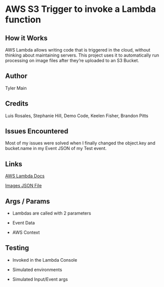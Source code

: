 # AWS S3 Trigger to invoke a Lambda function

## How it Works

AWS Lambda allows writing code that is triggered in the cloud, without thinking about maintaining servers. This project uses it to automatically run processing on image files after they’re uploaded to an S3 Bucket.

## Author

Tyler Main

## Credits

Luis Rosales, Stephanie Hill, Demo Code, Keelen Fisher, Brandon Pitts

## Issues Encountered

Most of my issues were solved when I finally changed the object.key and bucket.name in my Event JSON of my Test event.

## Links

[AWS Lambda Docs](https://docs.aws.amazon.com/lambda/latest/dg/with-s3-example.html)

[Images JSON File](https://tlm-image-lambda.s3.us-east-2.amazonaws.com/images.json)


## Args / Params

- Lambdas are called with 2 parameters

- Event Data

- AWS Context

## Testing

- Invoked in the Lambda Console

- Simulated environments

- Simulated Input/Event args
